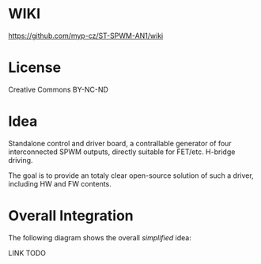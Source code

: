 # WIKI

https://github.com/myp-cz/ST-SPWM-AN1/wiki

# License

Creative Commons BY-NC-ND

# Idea

Standalone control and driver board, a contrallable generator of four interconnected SPWM outputs, directly suitable for FET/etc. H-bridge driving.

The goal is to provide an totaly clear open-source solution of such a driver, including HW and FW contents.

# Overall Integration

The following diagram shows the overall *simplified* idea:

LINK TODO
